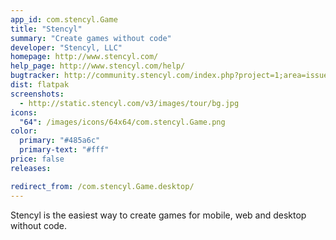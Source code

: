 ```yaml
---
app_id: com.stencyl.Game
title: "Stencyl"
summary: "Create games without code"
developer: "Stencyl, LLC"
homepage: http://www.stencyl.com/
help_page: http://www.stencyl.com/help/
bugtracker: http://community.stencyl.com/index.php?project=1;area=issues;tracker=bug
dist: flatpak
screenshots:
  - http://static.stencyl.com/v3/images/tour/bg.jpg
icons:
  "64": /images/icons/64x64/com.stencyl.Game.png
color:
  primary: "#485a6c"
  primary-text: "#fff"
price: false
releases:

redirect_from: /com.stencyl.Game.desktop/
---
```


<p>Stencyl is the easiest way to create games for mobile, web and desktop without code.</p>
